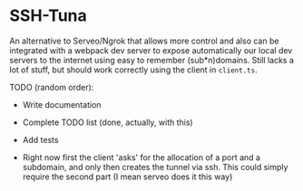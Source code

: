 # SSH-Tuna

An alternative to Serveo/Ngrok that allows more control and also can be integrated with a webpack dev server to expose automatically our local dev servers to the internet using easy to remember (sub\*n)domains.
Still lacks a lot of stuff, but should work correctly using the client in `client.ts`.

TODO (random order):

- Write documentation

- Complete TODO list (done, actually, with this)

- Add tests

- Right now first the client 'asks' for the allocation of a port and a subdomain, and only then creates the tunnel via ssh. This could simply require the second part (I mean serveo does it this way)
